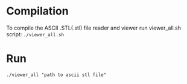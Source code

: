 # Compilation

To compile the ASCII .STL(.stl) file reader and viewer run viewer_all.sh script: `./viewer_all.sh`

# Run

`./viewer_all "path to ascii stl file"`
